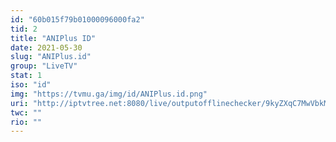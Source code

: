 ```yaml
---
id: "60b015f79b01000096000fa2"
tid: 2
title: "ANIPlus ID"
date: 2021-05-30
slug: "ANIPlus.id"
group: "LiveTV"
stat: 1
iso: "id"
img: "https://tvmu.ga/img/id/ANIPlus.id.png"
uri: "http://iptvtree.net:8080/live/outputofflinechecker/9kyZXqC7MwVbkMnJmf/165081.m3u8"
twc: ""
rio: ""
---
```

